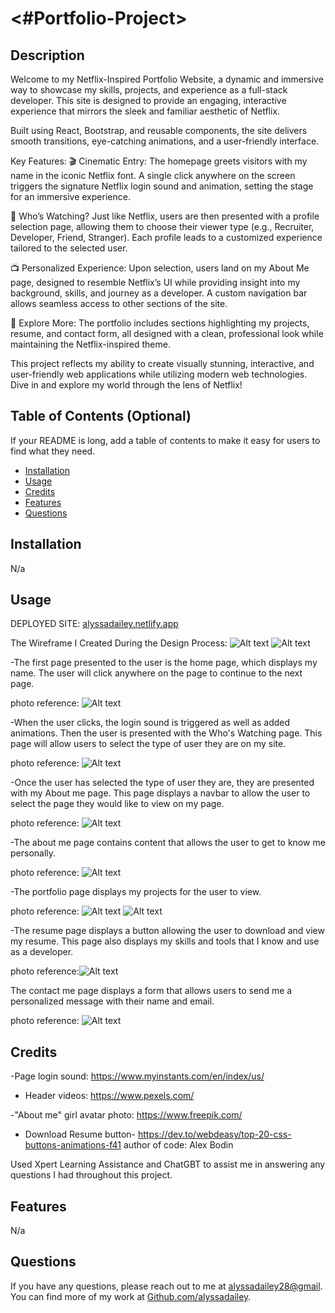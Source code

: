 # <#Portfolio-Project>

## Description
Welcome to my Netflix-Inspired Portfolio Website, a dynamic and immersive way to showcase my skills, projects, and experience as a full-stack developer. This site is designed to provide an engaging, interactive experience that mirrors the sleek and familiar aesthetic of Netflix.

Built using React, Bootstrap, and reusable components, the site delivers smooth transitions, eye-catching animations, and a user-friendly interface.

Key Features:
🎬 Cinematic Entry: The homepage greets visitors with my name in the iconic Netflix font. A single click anywhere on the screen triggers the signature Netflix login sound and animation, setting the stage for an immersive experience.

👤 Who’s Watching? Just like Netflix, users are then presented with a profile selection page, allowing them to choose their viewer type (e.g., Recruiter, Developer, Friend, Stranger). Each profile leads to a customized experience tailored to the selected user.

📺 Personalized Experience: Upon selection, users land on my About Me page, designed to resemble Netflix’s UI while providing insight into my background, skills, and journey as a developer. A custom navigation bar allows seamless access to other sections of the site.

🚀 Explore More: The portfolio includes sections highlighting my projects, resume, and contact form, all designed with a clean, professional look while maintaining the Netflix-inspired theme.

This project reflects my ability to create visually stunning, interactive, and user-friendly web applications while utilizing modern web technologies. Dive in and explore my world through the lens of Netflix!



## Table of Contents (Optional)

If your README is long, add a table of contents to make it easy for users to find what they need.

- [Installation](#installation)
- [Usage](#usage)
- [Credits](#credits)
- [Features](#features)
- [Questions](#questions)

## Installation

N/a

## Usage

DEPLOYED SITE: [alyssadailey.netlify.app](https://alyssadailey.netlify.app/)

The Wireframe I Created During the Design Process: ![Alt text](./vite-project/public/assets/Wireframe-1.png)
![Alt text](./vite-project/public/assets/Wireframe-2.png)

-The first page presented to the user is the home page, which displays my name. The user will click anywhere on the page to continue to the next page.

photo reference: ![Alt text](./vite-project/public/assets/HomePage-SS.png)


-When the user clicks, the login sound is triggered as well as added animations.
Then the user is presented with the Who's Watching page.
This page will allow users to select the type of user they are on my site.

photo reference: ![Alt text](./vite-project/public/assets/WhosWatching-SS.png)


-Once the user has selected the type of user they are, they are presented with my About me page.
This page displays a navbar to allow the user to select the page they would like to view on my page.

photo reference: ![Alt text](./vite-project/public/assets/About-SS-1.png)


-The about me page contains content that allows the user to get to know me personally.

photo reference: ![Alt text](./vite-project/public/assets/About-SS-2.png)


-The portfolio page displays my projects for the user to view.

photo reference: ![Alt text](./vite-project/public/assets/Portfolio-SS-1.png)
 ![Alt text](./vite-project/public/assets/Portfolio-SS-2.png)

-The resume page displays a button allowing the user to download and view my resume. 
This page also displays my skills and tools that I know and use as a developer.

photo reference:![Alt text](./vite-project/public/assets/Resume-SS.png)

The contact me page displays a form that allows users to send me a personalized message with their name and email.

photo reference: ![Alt text](./vite-project/public/assets/Contact-SS.png)


## Credits

-Page login sound: https://www.myinstants.com/en/index/us/

- Header videos: https://www.pexels.com/

-"About me" girl avatar photo: https://www.freepik.com/

- Download Resume button- https://dev.to/webdeasy/top-20-css-buttons-animations-f41  author of code: Alex Bodin

Used Xpert Learning Assistance and ChatGBT to assist me in answering any questions I had throughout this project.


## Features

N/a

## Questions

If you have any questions, please reach out to me at [alyssadailey28@gmail](mailto:alyssadailey28@gmail).
You can find more of my work at [Github.com/alyssadailey](https://github.com/Github.com/alyssadailey).




